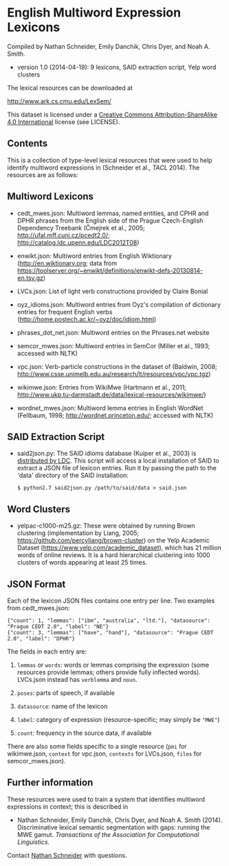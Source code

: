 English Multiword Expression Lexicons
=====================================

Compiled by Nathan Schneider, Emily Danchik, Chris Dyer, and Noah A. Smith.

 - version 1.0 (2014-04-19): 9 lexicons, SAID extraction script, Yelp word clusters

The lexical resources can be downloaded at 

  http://www.ark.cs.cmu.edu/LexSem/

This dataset is licensed under a [Creative Commons Attribution-ShareAlike 4.0 International](https://creativecommons.org/licenses/by-sa/4.0/) license (see LICENSE).


Contents
--------

This is a collection of type-level lexical resources that were used 
to help identify multiword expressions in (Schneider et al., *TACL* 2014).
The resources are as follows:

## Multiword Lexicons

  - cedt_mwes.json: Multiword lemmas, named entities, and CPHR and DPHR phrases 
    from the English side of the Prague Czech-English Dependency Treebank (Čmejrek et al., 2005; 
    http://ufal.mff.cuni.cz/pcedt2.0/; http://catalog.ldc.upenn.edu/LDC2012T08)

  - enwikt.json: Multiword entries from English Wiktionary (http://en.wiktionary.org; 
    data from https://toolserver.org/~enwikt/definitions/enwikt-defs-20130814-en.tsv.gz)

  - LVCs.json: List of light verb constructions provided by Claire Bonial

  - oyz_idioms.json: Multiword entries from Oyz's compilation of dictionary entries for 
    frequent English verbs (http://home.postech.ac.kr/~oyz/doc/idiom.html)

  - phrases_dot_net.json: Multiword entries on the Phrases.net website

  - semcor_mwes.json: Multiword entries in SemCor (Miller et al., 1993; accessed with NLTK)

  - vpc.json: Verb-particle constructions in the dataset of (Baldwin, 2008; 
    http://www.csse.unimelb.edu.au/research/lt/resources/vpc/vpc.tgz)

  - wikimwe.json: Entries from WikiMwe (Hartmann et al., 2011; 
    http://www.ukp.tu-darmstadt.de/data/lexical-resources/wikimwe/)

  - wordnet_mwes.json: Multiword lemma entries in English WordNet (Fellbaum, 1998; 
    http://wordnet.princeton.edu/; accessed with NLTK)

## SAID Extraction Script

  - said2json.py: The SAID idioms database (Kuiper et al., 2003) is 
    [distributed by LDC](http://catalog.ldc.upenn.edu/LDC2003T10). This script will access 
    a local installation of SAID to extract a JSON file of lexicon entries. 
    Run it by passing the path to the 'data' directory of the SAID installation:

        $ python2.7 said2json.py /path/to/said/data > said.json

## Word Clusters

  - yelpac-c1000-m25.gz: These were obtained by running Brown clustering (implementation 
    by Liang, 2005; https://github.com/percyliang/brown-cluster) on the Yelp Academic Dataset 
    (https://www.yelp.com/academic_dataset), which has 21 million words of online reviews.
    It is a hard hierarchical clustering into 1000 clusters of words appearing at least 25 times.


JSON Format
-----------

Each of the lexicon JSON files contains one entry per line. Two examples from cedt_mwes.json:

```
{"count": 1, "lemmas": ["ibm", "australia", "ltd."], "datasource": "Prague CEDT 2.0", "label": "NE"}
{"count": 3, "lemmas": ["have", "hand"], "datasource": "Prague CEDT 2.0", "label": "DPHR"}
```

The fields in each entry are:

  1. `lemmas` or `words`: words or lemmas comprising the expression (some resources 
     provide lemmas; others provide fully inflected words). LVCs.json instead has 
     `verblemma` and `noun`.

  2. `poses`: parts of speech, if available

  3. `datasource`: name of the lexicon

  4. `label`: category of expression (resource-specific; may simply be `"MWE"`)

  5. `count`: frequency in the source data, if available

There are also some fields specific to a single resource (`pmi` for wikimwe.json, 
`context` for vpc.json, `contexts` for LVCs.json, `files` for semcor_mwes.json).


Further information
-------------------

These resources were used to train a system that identifies multiword expressions in context; 
this is described in

 -  Nathan Schneider, Emily Danchik, Chris Dyer, and Noah A. Smith (2014). 
    Discriminative lexical semantic segmentation with gaps: running the MWE gamut. 
    _Transactions of the Association for Computational Linguistics._

Contact [Nathan Schneider](http://nathan.cl) with questions.
